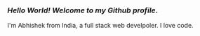 ###  *Hello World! Welcome to my Github profile*.

I'm Abhishek from India, a full stack web develpoler. I love code.